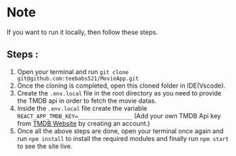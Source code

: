 # Note

If you want to run it locally, then follow these steps.

## Steps :

1. Open your terminal and run `git clone git@github.com:teebabs521/MovieApp.git`
2. Once the cloning is completed, open this cloned folder in IDE(Vscode).
3. Create the `.env.local` file in the root directory as you need to provide the TMDB api in order to fetch the movie datas.
4. Inside the `.env.local` file create the variable `REACT_APP_TMDB_KEY=_________________` (Add your own TMDB Api key from [TMDB Website](https://www.themoviedb.org/) by creating an account.)
5. Once all the above steps are done, open your terminal once again and run `npm install` to install the required modules and finally run `npm start` to see the site live.

